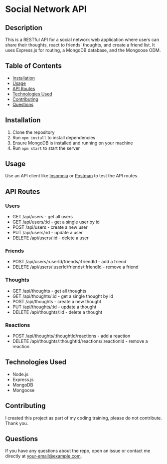 # Social Network API

## Description

This is a RESTful API for a social network web application where users can share their thoughts, react to friends' thoughts, and create a friend list. It uses Express.js for routing, a MongoDB database, and the Mongoose ODM.

## Table of Contents

- [Installation](#installation)
- [Usage](#usage)
- [API Routes](#api-routes)
- [Technologies Used](#technologies-used)
- [Contributing](#contributing)
- [Questions](#questions)

## Installation

1. Clone the repository
2. Run `npm install` to install dependencies
3. Ensure MongoDB is installed and running on your machine
4. Run `npm start` to start the server

## Usage

Use an API client like [Insomnia](https://insomnia.rest/) or [Postman](https://www.postman.com/) to test the API routes.

## API Routes

### Users

- GET /api/users - get all users
- GET /api/users/:id - get a single user by id
- POST /api/users - create a new user
- PUT /api/users/:id - update a user
- DELETE /api/users/:id - delete a user

### Friends

- POST /api/users/:userId/friends/:friendId - add a friend
- DELETE /api/users/:userId/friends/:friendId - remove a friend

### Thoughts

- GET /api/thoughts - get all thoughts
- GET /api/thoughts/:id - get a single thought by id
- POST /api/thoughts - create a new thought
- PUT /api/thoughts/:id - update a thought
- DELETE /api/thoughts/:id - delete a thought

### Reactions

- POST /api/thoughts/:thoughtId/reactions - add a reaction
- DELETE /api/thoughts/:thoughtId/reactions/:reactionId - remove a reaction

## Technologies Used

- Node.js
- Express.js
- MongoDB
- Mongoose

## Contributing

I created this project as part of my coding training, please do not contribute.  Thank you.

## Questions

If you have any questions about the repo, open an issue or contact me directly at [your-email@example.com](mailto:your-email@example.com).